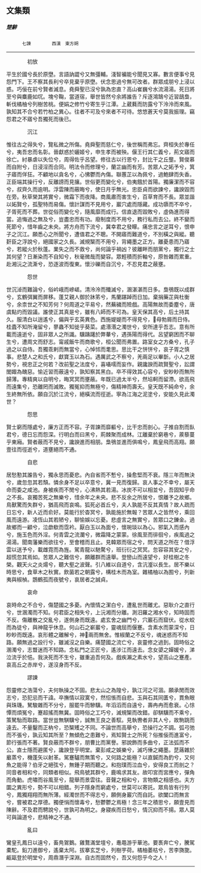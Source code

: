 

## 文集類

##### 楚辭
　　　`七諫`　　　　`西漢　東方朔`

* * *

　　　　初放

平生於國兮長於原壄。言語訥譅兮又無彊輔。淺智褊能兮聞見又寡。數言便事兮見怨門下。王不察其長利兮卒見棄乎原壄。伏念思過兮無可改者。群眾成朋兮上浸以惑。巧佞在前兮賢者滅息。堯舜聖已沒兮孰為忠直？高山崔巍兮水流湯湯。死日將至兮與麋鹿如坈。塊兮鞠，當道宿，舉世皆然兮余將誰告？斥逐鴻鵠兮近習鴟梟，斬伐橘柚兮列樹苦桃。便娟之修竹兮寄生乎江潭。上葳蕤而防露兮下泠泠而來風。孰知其不合兮若竹柏之異心。往者不可及兮來者不可待。悠悠蒼天兮莫我振理。竊怨君之不寤兮吾獨死而後已。

　　　　沉江

惟往古之得失兮，覽私微之所傷。堯舜聖而慈仁兮，後世稱而弗忘。齊桓失於專任兮，夷吾忠而名彰。晉獻惑於孋姬兮，申生孝而被殃。偃王行其仁義兮，荊文寤而徐亡。紂暴虐以失位兮，周得佐乎呂望。修往古以行恩兮，封比干之丘壟。賢俊慕而自附兮，日浸淫而合同。明法令而修理兮，蘭芷幽而有芳。苦眾人之妬予兮，箕子寤而佯狂。不顧地以貪名兮，心怫鬱而內傷。聯蕙芷以為佩兮，過鮑肆而失香。正臣端其操行兮，反離謗而見攘。世俗更而變化兮，伯夷餓於首陽。獨廉潔而不容兮，叔齊久而逾明。浮雲陳而蔽晦兮，使日月乎無光。忠臣貞而欲諫兮，讒諛毀而在旁。秋草榮其將實兮，微霜下而夜降。商風肅而害生兮，百草育而不長。眾並諧以妬賢兮，孤聖特而易傷。懷計謀而不見用兮，巖穴處而隱藏。成功隳而不卒兮，子胥死而不葬。世從俗而變化兮，隨風靡而成行。信直退而毀敗兮，虛偽進而得當。追悔過之無及兮，豈盡忠而有功。廢制度而不用兮，務行私而去公。終不變而死節兮，惜年齒之未央。將方舟而下流兮，冀幸君之發矇。痛忠言之逆耳兮，恨申子之沉江。願悉心之所聞兮，遭值君之不聰。不開寤而難道兮，不別橫之與縱。聽姧臣之浮說兮，絕國家之久長。滅規榘而不用兮，背繩墨之正方。離憂患而乃寤兮，若縱火於秋蓬。業失之而不救兮，尚何論乎禍凶？彼離畔而朋黨兮，獨行之士其何望？日漸染而不自知兮，秋毫微哉而變容。眾輕積而折軸兮，原咎雜而累重。赴湘沅之流澌兮，恐逐波而復東。懷沙礫而自沉兮，不忍見君之蔽壅。

　　　　怨世

世沉淖而難論兮，俗岒峨而㠁嵯。清泠泠而殲滅兮，溷湛湛而日多。梟鴞既以成群兮，玄鶴弭翼而屏移。蓬艾親人御於牀笫兮，馬蘭踸踔而日加。棄捐藥芷與杜衡兮，余柰世之不知芳何？何周道之平易兮，然蕪穢而險戲。高陽無故而委塵兮，唐虞點灼而毀議。誰使正其真是兮，雖有八師而不可為。皇天保其高兮，后土持其久。服清白以逍遙兮，偏與乎玄英異色。西施媞媞而不得見兮，𡠜母勃屑而日侍。桂蠹不知所淹留兮，蓼蟲不知徙乎葵菜。處湣湣之濁世兮，安所達乎吾志。意有所載而遠逝兮，固非眾人之所識。驥躊躇於弊輂兮，遇孫陽而得代。呂望窮困而不聊生兮，遭周文而舒志。甯戚飯牛而商歌兮，桓公聞而弗置。路室女之方桑兮，孔子過之以自侍。吾獨乖剌而無當兮，心悼怵而耄思。思比干之恲恲兮，哀子胥之慎事。悲楚人之和氏兮，獻寶玉以為石。遇厲武之不察兮，羌兩足以畢斮。小人之居勢兮，視忠正之何若？改前聖之法度兮，喜囁嚅而妄作。親讒諛而疏賢聖兮，訟謂閭娵為醜惡。愉近習而蔽遠兮，孰知察其黑白。卒不得效其心容兮，安眇眇而無所歸薄。專精爽以自明兮，晦冥冥而壅蔽。年既已過太半兮，然埳軻而留滯。欲高飛而遠集兮，恐離罔而滅敗。獨冤抑而無極兮，傷精神而壽夭。皇天既不純命兮，余生終無所依。願自沉於江流兮，絕橫流而徑逝。寧為江海之泥塗兮，安能久見此濁世？

　　　　怨思

賢士窮而隱處兮，廉方正而不容。子胥諫而靡軀兮，比干忠而剖心。子推自割而飤君兮，德日忘而怨深。行明白而曰黑兮，荊棘聚而成林。江離棄於窮巷兮，蒺藜蔓乎東廂。賢者蔽而不見兮，讒諛進而相朋。梟鴞並進而俱鳴兮，鳳皇飛而高翔。願壹往而徑逝兮，道壅絕而不通。

　　　　自悲

居愁懃其誰告兮，獨永思而憂悲。內自省而不慙兮，操愈堅而不衰。隱三年而無決兮，歲忽忽其若頹。憐余身不足以卒意兮，冀一見而復歸。哀人事之不幸兮，屬天命而委之咸池。身被疾而不閒兮，心沸熱其若湯。冰炭不可以相並兮，吾固知乎命之不長。哀獨苦死之無樂兮，惜余年之未央。悲不反余之所居兮，恨離予之故鄉。鳥獸驚而失群兮，猶高飛而哀鳴。狐死必首丘兮，夫人孰能不反其真情？故人疏而日忘兮，新人近而俞好。莫能行於杳冥兮，孰能施於無報？苦眾人之皆然兮，乘回風而遠游。凌恆山其若陋兮，聊愉娛以忘憂。悲虛言之無實兮，苦眾口之鑠金。過故鄉而一顧兮，泣歔欷而霑衿。厭白玉以為面兮，懷琬琰以為心。邪氣入而感內兮，施玉色而外淫。何青雲之流瀾兮，微霜降之蒙蒙。徐風至而徘徊兮，疾風過之湯湯。聞南藩樂而欲往兮，至會稽而且止。見韓眾而宿之兮，問天道之所在？借浮雲以送予兮，載雌霓而為旌。駕青龍以馳騖兮，班衍衍之冥冥。忽容容其安之兮，超慌忽其焉如。苦眾人之難信兮，願離群而遠舉。登巒山而遠望兮，好桂樹之冬榮。觀天火之炎煬兮，聽大壑之波聲。引八維以自道兮，含沆瀣以長生。居不樂以時思兮，食草木之秋實。飲菌若之朝露兮，構桂木而為室。雜橘柚以為囿兮，列新夷與椒楨。鵾鶴孤而夜號兮，哀居者之誠貞。

　　　　哀命

哀時命之不合兮，傷楚國之多憂。內懷情之潔白兮，遭亂世而離尤。惡耿介之直行兮，世溷濁而不知。何君臣之相失兮，上沅湘而分離。測汨羅之湘水兮，知時固而不反。傷離散之交亂兮，遂側身而既遠。處玄舍之幽門兮，穴巖石而窟伏。從水蛟而為徒兮，與神龍乎休息。何山石之嶄巖兮，靈魂屈而偃蹇。含素水而蒙深兮，日眇眇而既遠。哀形體之離解兮，神𦊀兩而無舍。惟椒蘭之不反兮，魂迷惑而不知路。願無過之設行兮，雖滅沒之自樂。痛楚國之流亡兮，哀靈修之過到。固時俗之溷濁兮，志瞀迷而不知路。念私門之正匠兮，遙涉江而遠去。念女嬃之嬋媛兮，涕泣流乎於悒。我決死而不生兮，雖重追吾何及。戲疾瀨之素水兮，望高山之蹇產。哀高丘之赤岸兮，遂沒身而不反。

　　　　謬諫

怨靈修之浩蕩兮，夫何執操之不固。悲太山之為隍兮，孰江河之可涸。願承閒而效志兮，恐犯忌而干諱。卒撫情以寂寞兮，然怊悵而自悲。玉與石其同匱兮，貫魚眼與珠璣。駑駿雜而不分兮，服罷牛而驂驥。年滔滔而自遠兮，壽冉冉而愈衰。心悇憛而煩冤兮，蹇超搖而無冀。固時俗之工巧兮，滅規榘而改錯。卻騏驥而不乘兮，策駑駘而取路。當世豈無騏驥兮，誠無王良之善馭。見執轡者非其人兮，故駒跳而遠去。不量鑿而正枘兮，恐榘矱之不同。不論世而高舉兮，恐操行之不調。弧弓弛而不張兮，孰云知其所至？無傾危之患難兮，焉知賢士之所死？俗推佞而進富兮，節行張而不著。賢良蔽而不群兮，朋曹比而黨譽。邪說飾而多曲兮，正法弧而不公。直士隱而避匿兮，讒諛登乎明堂。棄彭咸之娛樂兮，滅巧倕之繩墨。菎蕗雜於黀蒸兮，機蓬矢以射革。駕蹇驢而無策兮，又何路之能極？以直鍼而為釣兮，又何魚之能得？伯牙之絕弦兮，無鍾子期而聽之。和抱璞而泣血兮，安得良工而剖之？同音者相和兮，同類者相似。飛鳥號其群兮，鹿鳴求其友。故叩宮而宮應兮，彈角而角動。虎嘯而谷風至兮，龍舉而景雲往。音聲之相和兮，言物類之相感也。夫方圜之異形兮，勢不可以相錯。列子隱身而窮處兮，世莫可以寄託。眾鳥皆有行列兮，鳳獨翔翔而無所薄。經濁世而不得志兮，願側身巖穴而自託。欲闔口而無言兮，嘗被君之厚德。獨便悁而懷毒兮，愁鬱鬱之焉極！念三年之積思兮，願壹見而陳辭。不及君而騁說兮，世孰可為明之。身寢疾而日愁兮，情沉抑而不揚。眾人莫可與論道兮，悲精神之不通。

　　　　亂曰

鸞皇孔鳳日以遠兮，畜鳧鴐鵝。雞鶩滿堂壇兮，鼃黽游乎華池。要褭奔亡兮，騰駕橐駝。鉛刀進御兮，遙棄太阿。拔搴玄芝兮，列樹芋荷。橘柚萎枯兮，苦李旖旎。甂甌登於明堂兮，周鼎潛乎深淵。自古而固然兮，吾又何怨乎今之人！

* * *

